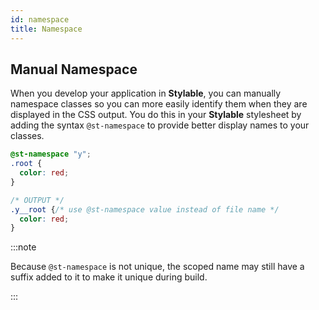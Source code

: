 ```yaml
---
id: namespace
title: Namespace
---
```


## Manual Namespace

When you develop your application in **Stylable**, you can manually namespace classes so you can more easily identify them when they are displayed in the CSS output. You do this in your **Stylable** stylesheet by adding the syntax `@st-namespace` to provide better display names to your classes.

<!-- prettier-ignore-start -->
```css title="x.st.css"
@st-namespace "y";
.root {
  color: red;
}

/* OUTPUT */
.y__root {/* use @st-namespace value instead of file name */
  color: red;
}
```
<!-- prettier-ignore-end -->

:::note

Because `@st-namespace` is not unique, the scoped name may still have a suffix added to it to make it unique during build.

:::
